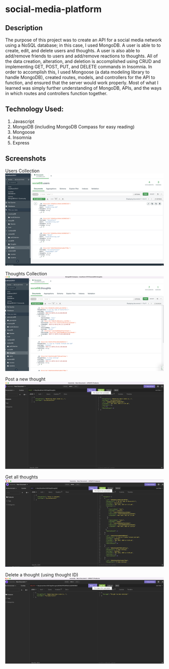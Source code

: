 # social-media-platform

## Description

The purpose of this project was to create an API for a social media network using a NoSQL database; in this case, I used MongoDB. A user is able to to create, edit, and delete users and thoughts. A user is also able to add/remove friends to users and add/remove reactions to thoughts. All of the data creation, alteration, and deletion is accomplished using CRUD and implementing GET, POST, PUT, and DELETE commands in Insomnia. In order to accomplish this, I used Mongoose (a data modeling library to handle MongoDB), created routes, models, and controllers for the API to function, and ensured that the server would work properly. Most of what I learned was simply further understanding of MongoDB, APIs, and the ways in which routes and controllers function together. 

## Technology Used:

1. Javascript
2. MongoDB (including MongoDB Compass for easy reading)
3. Mongoose
4. Insomnia
5. Express

## Screenshots

Users Collection
![](/images/mongocompass1.png)

Thoughts Collection
![](/images/mongocompass2.png)

Post a new thought
![](/images/postnewthought.png)

Get all thoughts
![](/images/getallthoughts.png)

Delete a thought (using thought ID)
![](/images/deleteathought.png)